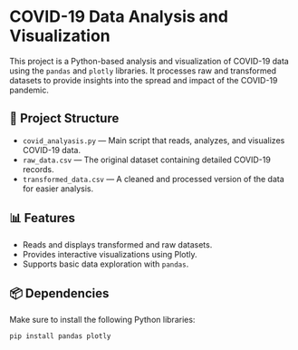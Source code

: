 # COVID-19 Data Analysis and Visualization

This project is a Python-based analysis and visualization of COVID-19 data using the `pandas` and `plotly` libraries. It processes raw and transformed datasets to provide insights into the spread and impact of the COVID-19 pandemic.

## 📂 Project Structure

- `covid_analyasis.py` — Main script that reads, analyzes, and visualizes COVID-19 data.
- `raw_data.csv` — The original dataset containing detailed COVID-19 records.
- `transformed_data.csv` — A cleaned and processed version of the data for easier analysis.

## 📊 Features

- Reads and displays transformed and raw datasets.
- Provides interactive visualizations using Plotly.
- Supports basic data exploration with `pandas`.

## 📦 Dependencies

Make sure to install the following Python libraries:

```bash
pip install pandas plotly
